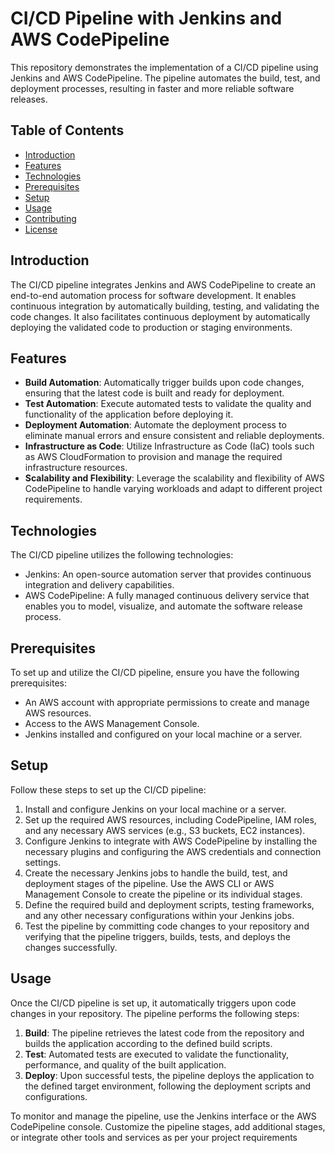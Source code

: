# CI/CD Pipeline with Jenkins and AWS CodePipeline

This repository demonstrates the implementation of a CI/CD pipeline using Jenkins and AWS CodePipeline. The pipeline automates the build, test, and deployment processes, resulting in faster and more reliable software releases.

## Table of Contents
- [Introduction](#introduction)
- [Features](#features)
- [Technologies](#technologies)
- [Prerequisites](#prerequisites)
- [Setup](#setup)
- [Usage](#usage)
- [Contributing](#contributing)
- [License](#license)

## Introduction

The CI/CD pipeline integrates Jenkins and AWS CodePipeline to create an end-to-end automation process for software development. It enables continuous integration by automatically building, testing, and validating the code changes. It also facilitates continuous deployment by automatically deploying the validated code to production or staging environments.

## Features

- **Build Automation**: Automatically trigger builds upon code changes, ensuring that the latest code is built and ready for deployment.
- **Test Automation**: Execute automated tests to validate the quality and functionality of the application before deploying it.
- **Deployment Automation**: Automate the deployment process to eliminate manual errors and ensure consistent and reliable deployments.
- **Infrastructure as Code**: Utilize Infrastructure as Code (IaC) tools such as AWS CloudFormation to provision and manage the required infrastructure resources.
- **Scalability and Flexibility**: Leverage the scalability and flexibility of AWS CodePipeline to handle varying workloads and adapt to different project requirements.

## Technologies

The CI/CD pipeline utilizes the following technologies:

- Jenkins: An open-source automation server that provides continuous integration and delivery capabilities.
- AWS CodePipeline: A fully managed continuous delivery service that enables you to model, visualize, and automate the software release process.

## Prerequisites

To set up and utilize the CI/CD pipeline, ensure you have the following prerequisites:

- An AWS account with appropriate permissions to create and manage AWS resources.
- Access to the AWS Management Console.
- Jenkins installed and configured on your local machine or a server.

## Setup

Follow these steps to set up the CI/CD pipeline:

1. Install and configure Jenkins on your local machine or a server.
2. Set up the required AWS resources, including CodePipeline, IAM roles, and any necessary AWS services (e.g., S3 buckets, EC2 instances).
3. Configure Jenkins to integrate with AWS CodePipeline by installing the necessary plugins and configuring the AWS credentials and connection settings.
4. Create the necessary Jenkins jobs to handle the build, test, and deployment stages of the pipeline. Use the AWS CLI or AWS Management Console to create the pipeline or its individual stages.
5. Define the required build and deployment scripts, testing frameworks, and any other necessary configurations within your Jenkins jobs.
6. Test the pipeline by committing code changes to your repository and verifying that the pipeline triggers, builds, tests, and deploys the changes successfully.

## Usage

Once the CI/CD pipeline is set up, it automatically triggers upon code changes in your repository. The pipeline performs the following steps:

1. **Build**: The pipeline retrieves the latest code from the repository and builds the application according to the defined build scripts.
2. **Test**: Automated tests are executed to validate the functionality, performance, and quality of the built application.
3. **Deploy**: Upon successful tests, the pipeline deploys the application to the defined target environment, following the deployment scripts and configurations.

To monitor and manage the pipeline, use the Jenkins interface or the AWS CodePipeline console. Customize the pipeline stages, add additional stages, or integrate other tools and services as per your project requirements

